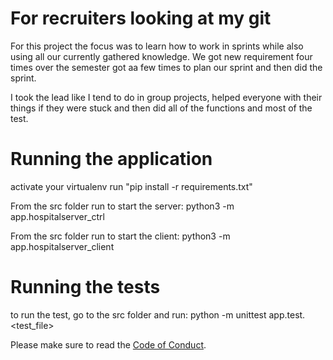 # For recruiters looking at my git
For this project the focus was to learn how to work in sprints while also using all our currently gathered knowledge. We got new requirement four times over the semester got aa few times to plan our sprint and then did the sprint.

I took the lead like I tend to do in group projects, helped everyone with their things if they were stuck and then did all of the functions and most of the test.

# Running the application
activate your virtualenv
run "pip install -r requirements.txt"

From the src folder run to start the server:
python3 -m app.hospitalserver_ctrl

From the src folder run to start the client:
python3 -m app.hospitalserver_client

# Running the tests
to run the test, go to the src folder and run:
python -m unittest app.test.<test_file>


Please make sure to read the [Code of Conduct](https://gitlab.com/grischal/hugb2020template/-/blob/master/code-of-conduct.md).
